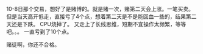 10-8日那个交易，想好了是赌博的。就是赌一次，赌第二天会上涨。一笔买卖。
但是当天高开低走，直接亏了4个点，想着第二天是不是能回血一些的，结果第二天还是下跌。
CPU烧掉了。
又走上了长线思维，短期不宜操作太频繁，等等吧。。。
一直亏到了10个点。

赌徒啊，你还不合格。